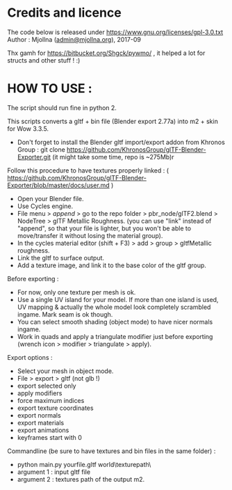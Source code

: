 # Credits and licence

The code below is released under https://www.gnu.org/licenses/gpl-3.0.txt
Author : Mjollna (admin@mjollna.org), 2017-09

Thx gamh for https://bitbucket.org/Shgck/pywmo/ , it helped a lot for structs and other stuff ! :)    

# HOW TO USE : 

The script should run fine in python 2. 

This scripts converts a gltf + bin file (Blender export 2.77a) into m2 + skin for Wow 3.3.5. 

- Don't forget to install the Blender gltf import/export addon from Khronos Group : 
git clone https://github.com/KhronosGroup/glTF-Blender-Exporter.git (it might take some time, repo is ~275Mb)r

Follow this procedure to have textures properly linked : ( https://github.com/KhronosGroup/glTF-Blender-Exporter/blob/master/docs/user.md )
- Open your Blender file.
- Use Cycles engine.
- File menu > *append* > go to the repo folder > pbr_node/glTF2.blend > NodeTree > glTF Metallic Roughness.
(you can use "link" instead of "append", so that your file is lighter, but you won't be able to move/transfer it without losing the material group).
- In the cycles material editor (shift + F3) > add > group > gltfMetallic roughness.
- Link the gltf to surface output.
- Add a texture image, and link it to the base color of the gltf group.

Before exporting : 
- For now, only one texture per mesh is ok.
- Use a single UV island for your model. If more than one island is used, UV mapping & actually the whole model look completely scrambled ingame. Mark seam is ok though.
- You can select smooth shading (object mode) to have nicer normals ingame.
- Work in quads and apply a triangulate modifier just before exporting (wrench icon > modifier > triangulate > apply).

Export options : 
- Select your mesh in object mode.
- File > export > gltf (not glb !)
- export selected only
- apply modifiers
- force maximum indices
- export texture coordinates
- export normals
- export materials
- export animations
- keyframes start with 0

Commandline (be sure to have textures and bin files in the same folder) : 
- python main.py yourfile.gltf world\texturepath\
- argument 1 : input gltf file
- argument 2 : textures path of the output m2.